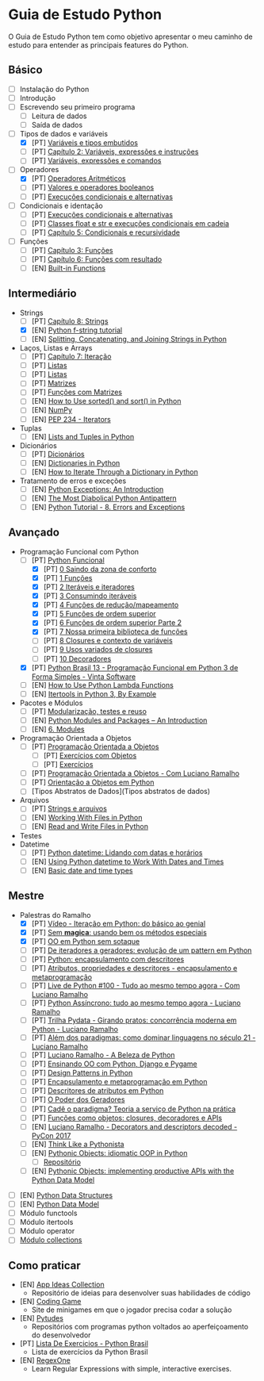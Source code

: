 # Guia de Estudo Python

O Guia de Estudo Python tem como objetivo apresentar o meu caminho de estudo
para entender as principais features do Python.

## Básico

- [ ] Instalação do Python
- [ ] Introdução
- [ ] Escrevendo seu primeiro programa
  - [ ] Leitura de dados
  - [ ] Saída de dados
- [ ] Tipos de dados e variáveis
  - [x] [PT] [Variáveis e tipos embutidos](https://www.caelum.com.br/apostila-python-orientacao-objetos/declarando-e-usando-variaveis/)
  - [ ] [PT] [Capítulo 2: Variáveis, expressões e instruções](https://penseallen.github.io/PensePython2e/02-vars-expr-instr.html)
  - [ ] [PT] [Variáveis, expressões e comandos](https://panda.ime.usp.br/aulasPython/static/aulasPython/aula02.html)
- [ ] Operadores
  - [x] [PT] [Operadores Aritméticos](https://www.caelum.com.br/apostila-python-orientacao-objetos/declarando-e-usando-variaveis/#operadores-aritmticos)
  - [ ] [PT] [Valores e operadores booleanos](https://panda.ime.usp.br/aulasPython/static/aulasPython/aula05.html)
  - [ ] [PT] [Execuções condicionais e alternativas](https://panda.ime.usp.br/aulasPython/static/aulasPython/aula03.html)
- [ ] Condicionais e identação
  - [ ] [PT] [Execuções condicionais e alternativas](https://panda.ime.usp.br/aulasPython/static/aulasPython/aula03.html)
  - [ ] [PT] [Classes float e str e execuções condicionais em cadeia](https://panda.ime.usp.br/aulasPython/static/aulasPython/aula04.html)
  - [ ] [PT] [Capítulo 5: Condicionais e recursividade](https://penseallen.github.io/PensePython2e/05-cond-recur.html)
- [ ] Funções
  - [ ] [PT] [Capítulo 3: Funções](https://penseallen.github.io/PensePython2e/03-funcoes.html)
  - [ ] [PT] [Capítulo 6: Funções com resultado](https://penseallen.github.io/PensePython2e/06-funcoes-result.html)
  - [ ] [EN] [Built-in Functions](https://docs.python.org/3/library/functions.html)

## Intermediário

- Strings
  - [ ] [PT] [Capítulo 8: Strings](https://penseallen.github.io/PensePython2e/08-strings.html)
  - [x] [EN] [Python f-string tutorial](http://zetcode.com/python/fstring/)
  - [ ] [EN] [Splitting, Concatenating, and Joining Strings in Python](https://realpython.com/python-string-split-concatenate-join/)
- Laços, Listas e Arrays
  - [ ] [PT] [Capítulo 7: Iteração](https://penseallen.github.io/PensePython2e/07-iteracao.html)
  - [ ] [PT] [Listas](https://panda.ime.usp.br/aulasPython/static/aulasPython/aula09.html#listas)
  - [ ] [PT] [Listas](https://python.ime.usp.br/pensepy/static/pensepy/09-Listas/listas.html)
  - [ ] [PT] [Matrizes](https://panda.ime.usp.br/aulasPython/static/aulasPython/aula11.html)
  - [ ] [PT] [Funções com Matrizes](https://panda.ime.usp.br/aulasPython/static/aulasPython/aula12.html)
  - [ ] [EN] [How to Use sorted() and sort() in Python](https://realpython.com/python-sort/)
  - [ ] [EN] [NumPy](https://realpython.com/tutorials/numpy/)
  - [ ] [EN] [PEP 234 - Iterators](https://www.python.org/dev/peps/pep-0234/)
- Tuplas
  - [ ] [EN] [Lists and Tuples in Python](https://realpython.com/python-lists-tuples/)
- Dicionários
  - [ ] [PT] [Dicionários](https://panda.ime.usp.br/aulasPython/static/aulasPython/aula22.html)
  - [ ] [EN] [Dictionaries in Python](https://realpython.com/python-dicts/)
  - [ ] [EN] [How to Iterate Through a Dictionary in Python](https://realpython.com/iterate-through-dictionary-python/)
- Tratamento de erros e exceções
  - [ ] [EN] [Python Exceptions: An Introduction](https://realpython.com/python-exceptions/)
  - [ ] [EN] [The Most Diabolical Python Antipattern](https://realpython.com/the-most-diabolical-python-antipattern/)
  - [ ] [EN] [Python Tutorial - 8. Errors and Exceptions](https://docs.python.org/3/tutorial/errors.html#handling-exceptions)

## Avançado

- Programação Funcional com Python
  - [ ] [PT] [Python Funcional](https://github.com/dunossauro/python-funcional)
    - [x] [PT] [0 Saindo da zona de conforto](https://dunossauro.github.io/python-funcional/roteiros/00_introducao.html)
    - [x] [PT] [1 Funções](https://dunossauro.github.io/python-funcional/roteiros/01_funcoes.html)
    - [x] [PT] [2 Iteráveis e iteradores](https://dunossauro.github.io/python-funcional/roteiros/02_iteraveis_iteradores.html)
    - [x] [PT] [3 Consumindo iteráveis](https://dunossauro.github.io/python-funcional/roteiros/03_consumindo_iteraveis.html)
    - [x] [PT] [4 Funções de redução/mapeamento](https://dunossauro.github.io/python-funcional/roteiros/04_funcoes_reducao_mapeamento.html)
    - [x] [PT] [5 Funções de ordem superior](https://dunossauro.github.io/python-funcional/roteiros/05_hofs.html)
    - [x] [PT] [6 Funções de ordem superior Parte 2](https://dunossauro.github.io/python-funcional/roteiros/06_funcoes_geradoras_e_hofs_p2.html)
    - [x] [PT] [7 Nossa primeira biblioteca de funções](https://dunossauro.github.io/python-funcional/roteiros/07_construindo_nossa_lib.html)
    - [ ] [PT] [8 Closures e contexto de variáveis](https://dunossauro.github.io/python-funcional/roteiros/08_closures_1_escopo.html)
    - [ ] [PT] [9 Usos variados de closures](https://dunossauro.github.io/python-funcional/roteiros/09_closures_2.html)
    - [ ] [PT] [10 Decoradores](https://dunossauro.github.io/python-funcional/roteiros/10_decoradores.html)
  - [x] [PT] [Python Brasil 13 - Programação Funcional em Python 3 de Forma Simples - Vinta Software](https://www.youtube.com/watch?v=jdYN2gtF2oA)
  - [ ] [EN] [How to Use Python Lambda Functions](https://realpython.com/python-lambda/#python-lambda-and-regular-functions)
  - [ ] [EN] [Itertools in Python 3, By Example](https://realpython.com/python-itertools/)
- Pacotes e Módulos
  - [ ] [PT] [Modularização, testes e reuso](https://panda.ime.usp.br/aulasPython/static/aulasPython/aula20.html)
  - [ ] [EN] [Python Modules and Packages – An Introduction](https://realpython.com/python-modules-packages/)
  - [ ] [EN] [6. Modules](https://docs.python.org/3/tutorial/modules.html)
- Programação Orientada a Objetos
  - [ ] [PT] [Programação Orientada a Objetos](https://panda.ime.usp.br/aulasPython/static/aulasPython/aula17.html#programacao-orientada-a-objetos)
    - [ ] [PT] [Exercícios com Objetos](https://panda.ime.usp.br/aulasPython/static/aulasPython/aula18.html)
    - [ ] [PT] [Exercícios](https://panda.ime.usp.br/aulasPython/static/aulasPython/aula19.html)
  - [ ] [PT] [Programação Orientada a Objetos - Com Luciano Ramalho](https://www.youtube.com/watch?v=EblOW9nfkNA)
  - [ ] [PT] [Orientação a Objetos em Python](https://www.youtube.com/watch?v=VUtukBFA2bk)
  - [ ] [Tipos Abstratos de Dados](Tipos abstratos de dados)
- Arquivos
  - [ ] [PT] [Strings e arquivos](https://panda.ime.usp.br/aulasPython/static/aulasPython/aula13.html)
  - [ ] [EN] [Working With Files in Python](https://realpython.com/working-with-files-in-python/)
  - [ ] [EN] [Read and Write Files in Python](https://realpython.com/read-write-files-python/)
- Testes
- Datetime
  - [ ] [PT] [Python datetime: Lidando com datas e horários](https://www.alura.com.br/artigos/lidando-com-datas-e-horarios-no-python)
  - [ ] [EN] [Using Python datetime to Work With Dates and Times](https://realpython.com/python-datetime/)
  - [ ] [EN] [Basic date and time types](https://docs.python.org/3/library/datetime.html)

## Mestre

- Palestras do Ramalho
  - [x] [PT] [Vídeo - Iteração em Python: do básico ao genial](https://www.youtube.com/watch?v=ULj7ejvuzI8)
  - [x] [PT] [Sem __magica__: usando bem os métodos especiais](https://www.youtube.com/watch?v=71fPrl9u9Ac)
  - [x] [PT] [OO em Python sem sotaque](https://www.youtube.com/watch?v=BwAF7ke7Px0)
  - [ ] [PT] [De iteradores a geradores: evolução de um pattern em Python](https://speakerdeck.com/ramalho/de-iteradores-a-geradores-evolucao-de-um-pattern-em-python)
  - [ ] [PT] [Python: encapsulamento com descritores](https://speakerdeck.com/ramalho/python-encapsulamento-com-descritores?)
  - [ ] [PT] [Atributos, propriedades e descritores - encapsulamento e metaprogramação](https://www.youtube.com/watch?v=tF4Dlra3uNI)
  - [ ] [PT] [Live de Python #100 - Tudo ao mesmo tempo agora - Com Luciano Ramalho](https://www.youtube.com/watch?v=wReCMR8rnRI)
  - [ ] [PT] [Python Assíncrono: tudo ao mesmo tempo agora - Luciano Ramalho](https://www.youtube.com/watch?v=JijvNVKI0nY)
  - [ ] [PT] [Trilha Pydata - Girando pratos: concorrência moderna em Python - Luciano Ramalho](https://www.youtube.com/watch?v=ksHpv8selV4)
  - [ ] [PT] [Além dos paradigmas: como dominar linguagens no século 21 - Luciano Ramalho](https://www.youtube.com/watch?v=Gn9ihCd6IIY)
  - [ ] [PT] [Luciano Ramalho - A Beleza de Python](https://www.youtube.com/watch?v=2TLU3d3qgCw)
  - [ ] [PT] [Ensinando OO com Python, Django e Pygame](https://www.youtube.com/watch?v=-kt7PxjVn28)
  - [ ] [PT] [Design Patterns in Python](https://www.youtube.com/watch?v=zBkGbGmcl2Q)
  - [ ] [PT] [Encapsulamento e metaprogramação em Python](https://www.youtube.com/watch?v=ZUjvlsc7VLc)
  - [ ] [PT] [Descritores de atributos em Python](https://www.youtube.com/watch?v=Ylfv3_5KqKs)
  - [ ] [PT] [O Poder dos Geradores](https://www.youtube.com/watch?v=4MFp_Z91aQ4)
  - [ ] [PT] [Cadê o paradigma? Teoria a serviço de Python na prática](https://www.youtube.com/watch?v=rWKVFPYPXS4)
  - [ ] [PT] [Funções como objetos: closures, decoradores e APIs](https://www.youtube.com/watch?v=YE9L8tl62vs)
  - [ ] [EN] [Luciano Ramalho - Decorators and descriptors decoded - PyCon 2017](https://www.youtube.com/watch?v=81S01c9zytE&feature=share)
  - [ ] [EN] [Think Like a Pythonista](https://www.youtube.com/watch?v=M4gPxbo6G6k)
  - [ ] [EN] [Pythonic Objects: idiomatic OOP in Python](https://www.youtube.com/watch?v=mUu_4k6a5-I)
    - [ ] [Repositório](https://github.com/ramalho/pyob)
  - [ ] [EN] [Pythonic Objects: implementing productive APIs with the Python Data Model](https://www.youtube.com/watch?v=k55d3ZUF3ZQ)
- [ ] [EN] [Python Data Structures](https://devopedia.org/python-data-structures)
- [ ] [EN] [Python Data Model](https://docs.python.org/3/reference/datamodel.html)
- [ ] Módulo functools
- [ ] Módulo itertools
- [ ] Módulo operator
- [ ] [Módulo collections](https://docs.python.org/3/library/collections.html)

## Como praticar

- [EN] [App Ideas Collection](https://github.com/ramalho/app-ideas)
  - Repositório de ideias para desenvolver suas habilidades de código
- [EN] [Coding Game](https://www.codingame.com/training)
  - Site de minigames em que o jogador precisa codar a solução
- [EN] [Pytudes](https://github.com/ramalho/pytudes)
  - Repositórios com programas python voltados ao aperfeiçoamento do desenvolvedor
- [PT] [Lista De Exercicios - Python Brasil](https://wiki.python.org.br/ListaDeExercicios)
  - Lista de exercícios da Python Brasil
- [EN] [RegexOne](https://regexone.com/)
  - Learn Regular Expressions with simple, interactive exercises.
